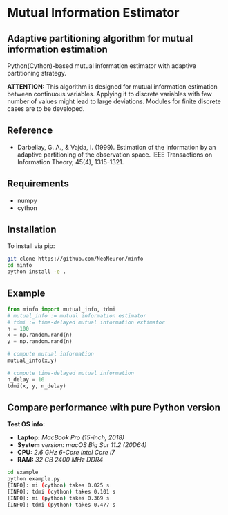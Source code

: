 # Mutual Information Estimator

## Adaptive partitioning algorithm for mutual information estimation

Python(Cython)-based mutual information estimator with adaptive partitioning strategy.

**ATTENTION:** This algorithm is designed for mutual information estimation between continuous variables. Applying it to discrete variables with few number of values might lead to large deviations. Modules for finite discrete cases are to be developed. 

## Reference

- Darbellay, G. A., & Vajda, I. (1999). Estimation of the information by an adaptive partitioning of the observation space. IEEE Transactions on Information Theory, 45(4), 1315-1321.

## Requirements

- numpy
- cython

## Installation

To install via pip:

```bash
git clone https://github.com/NeoNeuron/minfo
cd minfo
python install -e .
```

## Example

```python
from minfo import mutual_info, tdmi
# mutual_info := mutual information estimator
# tdmi := time-delayed mutual information extimator
n = 100
x = np.random.rand(n)
y = np.random.rand(n)

# compute mutual information
mutual_info(x,y)

# compute time-delayed mutual information
n_delay = 10
tdmi(x, y, n_delay)
```

## Compare performance with pure Python version

**Test OS info:**
- **Laptop:** *MacBook Pro (15-inch, 2018)*
- **System** *version: macOS Big Sur 11.2 (20D64)*
- **CPU:** *2.6 GHz 6-Core Intel Core i7*
- **RAM:** *32 GB 2400 MHz DDR4*

```bash
cd example
python example.py
[INFO]: mi (cython) takes 0.025 s
[INFO]: tdmi (cython) takes 0.101 s
[INFO]: mi (python) takes 0.369 s
[INFO]: tdmi (python) takes 0.477 s
```